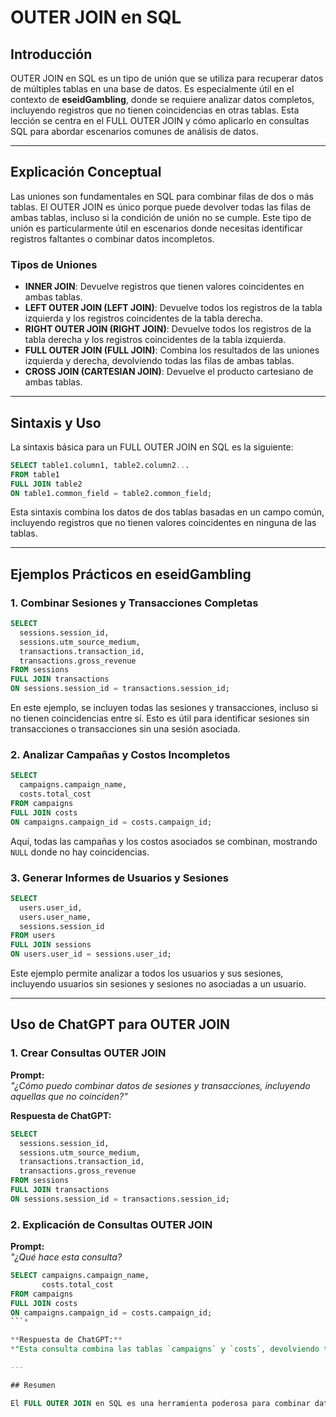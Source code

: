 # OUTER JOIN en SQL

## Introducción

OUTER JOIN en SQL es un tipo de unión que se utiliza para recuperar datos de múltiples tablas en una base de datos. Es especialmente útil en el contexto de **eseidGambling**, donde se requiere analizar datos completos, incluyendo registros que no tienen coincidencias en otras tablas. Esta lección se centra en el FULL OUTER JOIN y cómo aplicarlo en consultas SQL para abordar escenarios comunes de análisis de datos.

---

## Explicación Conceptual

Las uniones son fundamentales en SQL para combinar filas de dos o más tablas. El OUTER JOIN es único porque puede devolver todas las filas de ambas tablas, incluso si la condición de unión no se cumple. Este tipo de unión es particularmente útil en escenarios donde necesitas identificar registros faltantes o combinar datos incompletos.

### Tipos de Uniones

- **INNER JOIN**: Devuelve registros que tienen valores coincidentes en ambas tablas.
- **LEFT OUTER JOIN (LEFT JOIN)**: Devuelve todos los registros de la tabla izquierda y los registros coincidentes de la tabla derecha.
- **RIGHT OUTER JOIN (RIGHT JOIN)**: Devuelve todos los registros de la tabla derecha y los registros coincidentes de la tabla izquierda.
- **FULL OUTER JOIN (FULL JOIN)**: Combina los resultados de las uniones izquierda y derecha, devolviendo todas las filas de ambas tablas.
- **CROSS JOIN (CARTESIAN JOIN)**: Devuelve el producto cartesiano de ambas tablas.

---

## Sintaxis y Uso

La sintaxis básica para un FULL OUTER JOIN en SQL es la siguiente:

```sql
SELECT table1.column1, table2.column2...
FROM table1
FULL JOIN table2
ON table1.common_field = table2.common_field;
```

Esta sintaxis combina los datos de dos tablas basadas en un campo común, incluyendo registros que no tienen valores coincidentes en ninguna de las tablas.

---

## Ejemplos Prácticos en eseidGambling

### **1. Combinar Sesiones y Transacciones Completas**

```sql
SELECT 
  sessions.session_id, 
  sessions.utm_source_medium, 
  transactions.transaction_id, 
  transactions.gross_revenue
FROM sessions
FULL JOIN transactions
ON sessions.session_id = transactions.session_id;
```

En este ejemplo, se incluyen todas las sesiones y transacciones, incluso si no tienen coincidencias entre sí. Esto es útil para identificar sesiones sin transacciones o transacciones sin una sesión asociada.

### **2. Analizar Campañas y Costos Incompletos**

```sql
SELECT 
  campaigns.campaign_name, 
  costs.total_cost
FROM campaigns
FULL JOIN costs
ON campaigns.campaign_id = costs.campaign_id;
```

Aquí, todas las campañas y los costos asociados se combinan, mostrando `NULL` donde no hay coincidencias.

### **3. Generar Informes de Usuarios y Sesiones**

```sql
SELECT 
  users.user_id, 
  users.user_name, 
  sessions.session_id
FROM users
FULL JOIN sessions
ON users.user_id = sessions.user_id;
```

Este ejemplo permite analizar a todos los usuarios y sus sesiones, incluyendo usuarios sin sesiones y sesiones no asociadas a un usuario.

---

## Uso de ChatGPT para OUTER JOIN

### **1. Crear Consultas OUTER JOIN**

**Prompt:**  
*"¿Cómo puedo combinar datos de sesiones y transacciones, incluyendo aquellas que no coinciden?"*

**Respuesta de ChatGPT:**  
```sql
SELECT 
  sessions.session_id, 
  sessions.utm_source_medium, 
  transactions.transaction_id, 
  transactions.gross_revenue
FROM sessions
FULL JOIN transactions
ON sessions.session_id = transactions.session_id;
```

### **2. Explicación de Consultas OUTER JOIN**

**Prompt:**  
*"¿Qué hace esta consulta?*  
```sql
SELECT campaigns.campaign_name, 
       costs.total_cost
FROM campaigns
FULL JOIN costs
ON campaigns.campaign_id = costs.campaign_id;
```*

**Respuesta de ChatGPT:**  
*"Esta consulta combina las tablas `campaigns` y `costs`, devolviendo todas las campañas y sus costos. Si una campaña no tiene un costo registrado, o un costo no está asociado con ninguna campaña, el resultado incluirá valores NULL."*

---

## Resumen

El FULL OUTER JOIN en SQL es una herramienta poderosa para combinar datos de dos tablas, especialmente cuando necesitas incluir filas que no tienen coincidencias correspondientes en la otra tabla. En el caso de **eseidGambling**, este tipo de unión es ideal para generar análisis completos y comprender datos incompletos. Con **ChatGPT**, puedes construir y analizar consultas FULL OUTER JOIN de manera más efectiva.
